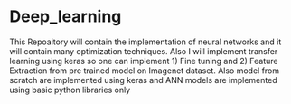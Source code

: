 # Deep_learning
This Repoaitory will contain the implementation of neural networks and it will contain many optimization techniques.
Also I will implement transfer learning using keras so one can implement 1) Fine tuning and 2) Feature Extraction from pre trained model on Imagenet dataset.
Also model from scratch are implemented using keras and ANN models are implemented using basic python libraries only
